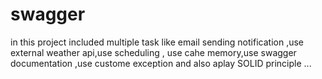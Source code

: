 # swagger
in this project included multiple task like email sending notification ,use external weather api,use scheduling , use cahe memory,use swagger documentation ,use custome exception and also aplay SOLID principle ...
